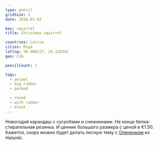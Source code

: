 ```yaml
---
type: pencil
gridSize: 2
date: 2018-01-02

key: squirrel
title: Christmas squirrel

countries: Latvia
cities: Riga
latlng: 56.960237, 24.120342
geo: LVA

pencilCount: 1

tags:
  - animal
  - big rubber
  - packed

  - round
  - with rubber
  - blunt
---
```


Новогоднй карандаш с сугробами и снежинками. На конце белка-стирательная резинка. И ценник большого размера с ценой в €1.50. Кажется, скоро можно будет делать лесную тему с [Олененком](?display=helsinki) из Helsinki.
